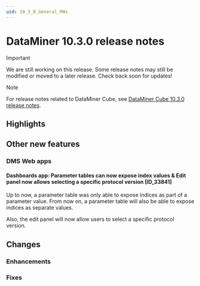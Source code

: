 ```yaml
---
uid: 10_3_0_General_RNs
---
```


# DataMiner 10.3.0 release notes

> [!IMPORTANT]
> We are still working on this release. Some release notes may still be modified or moved to a later release. Check back soon for updates!

> [!NOTE]
> For release notes related to DataMiner Cube, see [DataMiner Cube 10.3.0 release notes](xref:10_3_0_Cube_RNs).

## Highlights

## Other new features

### DMS Web apps

#### Dashboards app: Parameter tables can now expose index values & Edit panel now allows selecting a specific protocol version [ID_33841]

<!-- Main Release Version 10.3.0 - Feature Release Version 10.2.9 -->

Up to now, a parameter table was only able to expose indices as part of a parameter value. From now on, a parameter table will also be able to expose indices as separate values.

Also, the edit panel will now allow users to select a specific protocol version.

## Changes

### Enhancements


### Fixes


